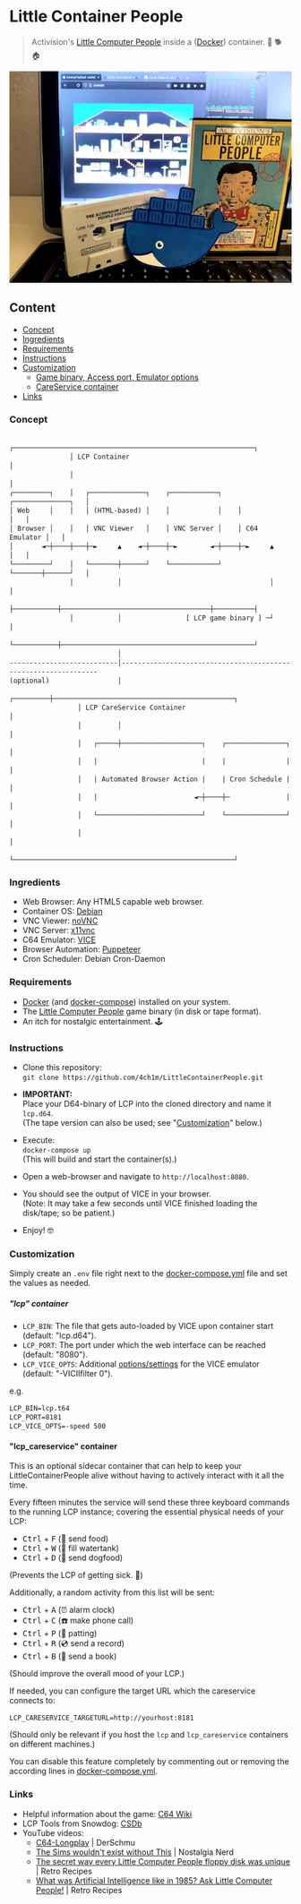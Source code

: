 # Little Container People
> Activision's [Little Computer People](https://en.wikipedia.org/wiki/Little_Computer_People) inside a ([Docker](https://www.docker.com/)) container. :man_dancing: :dog2: :house:

![LCP](/lcp.png?raw=true)

## Content

* [Concept](#concept)
* [Ingredients](#ingredients)
* [Requirements](#requirements)
* [Instructions](#instructions)
* [Customization](#customization)
  * [Game binary, Access port, Emulator options](#game-binary-access-port-emulator-options)
  * [CareService container](#careservice-container)
* [Links](#links)

### Concept

```
               ┌────────────────────────────────────────────────────────────┐
               │ LCP Container                                              │
               │                                                            │
┌─────────┐    │   ┌──────────────┐    ┌────────────┐    ┌──────────────┐   │
│ Web     │    │   │ (HTML-based) │    │            │    │              │   │
│ Browser │    │   │ VNC Viewer   │    │ VNC Server │    │ C64 Emulator │   │
│       ◄─┼────┼───┼─►     ▲    ◄─┼────┼─►        ◄─┼────┼─►     ▲      │   │
└─────────┘    │   └───────┼──────┘    └────────────┘    └───────┼──────┘   │
               │           │                                     │          │
               ├───────────┼─────────────────────────────────────┼──────────┤
               │           │                [ LCP game binary ] ─┘          │
               └───────────┼────────────────────────────────────────────────┘
                           │
---------------------------│----------------------------------------------------------------
(optional)                 │
                 ┌─────────┼─────────────────────────────────────────────┐
                 │ LCP CareService Container                             │
                 │         │                                             │
                 │   ┌─────┼────────────────────┐    ┌───────────────┐   │
                 │   |                          |    |               |   │
                 │   | Automated Browser Action |    | Cron Schedule |   │
                 │   |                        ◄─┼────┼─              |   │
                 │   └──────────────────────────┘    └───────────────┘   │
                 │                                                       │
                 └───────────────────────────────────────────────────────┘
```

### Ingredients

* Web Browser: Any HTML5 capable web browser.
* Container OS: [Debian](https://hub.docker.com/_/debian)
* VNC Viewer: [noVNC](https://novnc.com/)
* VNC Server: [x11vnc](https://github.com/LibVNC/x11vnc)
* C64 Emulator: [VICE](https://vice-emu.sourceforge.io/)
* Browser Automation: [Puppeteer](https://github.com/puppeteer/puppeteer)
* Cron Scheduler: Debian Cron-Daemon

### Requirements

* [Docker](https://www.docker.com/) (and [docker-compose](https://docs.docker.com/compose/)) installed on your system.
* The [Little Computer People](https://en.wikipedia.org/wiki/Little_Computer_People) game binary (in disk or tape format).
* An itch for nostalgic entertainment. :joystick: 

### Instructions

* Clone this repository:  
  `git clone https://github.com/4ch1m/LittleContainerPeople.git`


* **IMPORTANT:**  
  Place your D64-binary of LCP into the cloned directory and name it `lcp.d64`.  
  (The tape version can also be used; see "[Customization](#customization)" below.)


* Execute:  
  `docker-compose up`  
  (This will build and start the container(s).)


* Open a web-browser and navigate to `http://localhost:8080`.


* You should see the output of VICE in your browser.  
  (Note: It may take a few seconds until VICE finished loading the disk/tape; so be patient.)


* Enjoy! :nerd_face:

### Customization

Simply create an `.env` file right next to the [docker-compose.yml](docker-compose.yml) file and set the values as needed.

##### "lcp" container

* `LCP_BIN`: The file that gets auto-loaded by VICE upon container start (default: "lcp.d64").
* `LCP_PORT`: The port under which the web interface can be reached (default: "8080").
* `LCP_VICE_OPTS`: Additional [options/settings](https://vice-emu.sourceforge.io/vice_6.html) for the VICE emulator (default: "-VICIIfilter 0").

e.g.

```
LCP_BIN=lcp.t64
LCP_PORT=8181
LCP_VICE_OPTS=-speed 500
```

#### "lcp_careservice" container

This is an optional sidecar container that can help to keep your LittleContainerPeople alive without having to actively interact with it all the time. 

Every fifteen minutes the service will send these three keyboard commands to the running LCP instance; covering the essential physical needs of your LCP:
* <kbd>Ctrl</kbd> + <kbd>F</kbd> (:hamburger: send food)
* <kbd>Ctrl</kbd> + <kbd>W</kbd> (:cup_with_straw: fill watertank)
* <kbd>Ctrl</kbd> + <kbd>D</kbd> (:canned_food: send dogfood)

(Prevents the LCP of getting sick. :nauseated_face:)

Additionally, a random activity from this list will be sent:
* <kbd>Ctrl</kbd> + <kbd>A</kbd> (:alarm_clock: alarm clock)
* <kbd>Ctrl</kbd> + <kbd>C</kbd> (:phone: make phone call)
* <kbd>Ctrl</kbd> + <kbd>P</kbd> (:wave: patting)
* <kbd>Ctrl</kbd> + <kbd>R</kbd> (:cd: send a record)
* <kbd>Ctrl</kbd> + <kbd>B</kbd> (:closed_book: send a book)

(Should improve the overall mood of your LCP.)

If needed, you can configure the target URL which the careservice connects to:

```
LCP_CARESERVICE_TARGETURL=http://yourhost:8181
```
(Should only be relevant if you host the `lcp` and `lcp_careservice` containers on different machines.)

You can disable this feature completely by commenting out or removing the according lines in [docker-compose.yml](docker-compose.yml).

### Links

* Helpful information about the game: [C64 Wiki](https://www.c64-wiki.com/wiki/Little_Computer_People)
* LCP Tools from Snowdog: [CSDb](https://csdb.dk/release/?id=56264&show=notes)
* YouTube videos:  
  - [C64-Longplay](https://www.youtube.com/watch?v=LFcg8I21cng) | DerSchmu
  - [The Sims wouldn't exist without This](https://www.youtube.com/watch?v=rYz_leh9J3E) | Nostalgia Nerd
  - [The secret way every Little Computer People floppy disk was unique](https://www.youtube.com/watch?v=wZpqABBbd_I) | Retro Recipes
  - [What was Artificial Intelligence like in 1985? Ask Little Computer People!](https://www.youtube.com/watch?v=yqVlydAEKmg) | Retro Recipes
